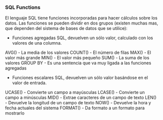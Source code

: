 ### SQL Functions

El lenguaje SQL tiene funciones incorporadas para hacer cálculos sobre los datos. Las funciones se pueden dividir en dos grupos (existen muchas mas, que dependen del sistema de bases de datos que se utilice):

* Funciones agregadas SQL, devuelven un sólo valor, calculado con los valores de una columna.

AVG() - La media de los valores
COUNT() - El número de filas
MAX() - El valor más grande
MIN() - El valor más pequeño
SUM() - La suma de los valores
GROUP BY - Es una sentencia que va muy ligada a las funciones agregadas

* Funciones escalares SQL, devuelven un sólo valor basándose en el valor de entrada.

UCASE() - Convierte un campo a mayúsculas
LCASE() - Convierte un campo a minúsculas
MID() - Extrae caracteres de un campo de texto
LEN() - Devuelve la longitud de un campo de texto
NOW() - Devuelve la hora y fecha actuales del sistema
FORMAT() - Da formato a un formato para mostrarlo


